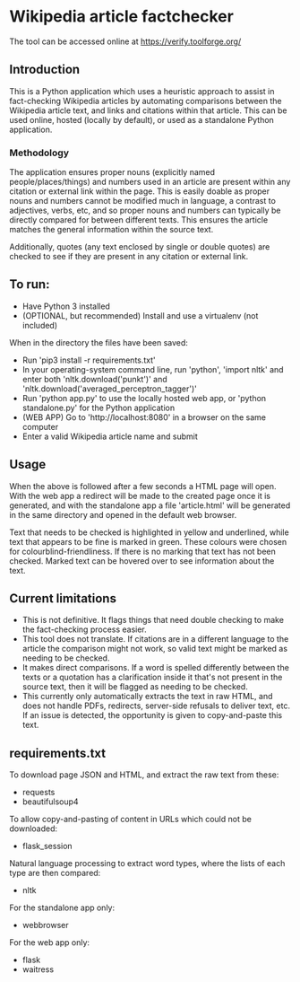 # Wikipedia article factchecker
The tool can be accessed online at https://verify.toolforge.org/

## Introduction
This is a Python application which uses a heuristic approach to assist in fact-checking Wikipedia articles by automating comparisons between the Wikipedia article text, and links and citations within that article. This can be used online, hosted (locally by default), or used as a standalone Python application.

### Methodology
The application ensures proper nouns (explicitly named people/places/things) and numbers used in an article are present within any citation or external link within the page. This is easily doable as proper nouns and numbers cannot be modified much in language, a contrast to adjectives, verbs, etc, and so proper nouns and numbers can typically be directly compared for between different texts. This ensures the article matches the general information within the source text.

Additionally, quotes (any text enclosed by single or double quotes) are checked to see if they are present in any citation or external link.

## To run:
* Have Python 3 installed
* (OPTIONAL, but recommended) Install and use a virtualenv (not included)

When in the directory the files have been saved:
* Run 'pip3 install -r requirements.txt'
* In your operating-system command line, run 'python', 'import nltk' and enter both 'nltk.download('punkt')' and 'nltk.download('averaged_perceptron_tagger')'
* Run 'python app.py' to use the locally hosted web app, or 'python standalone.py' for the Python application
* (WEB APP) Go to 'http://localhost:8080' in a browser on the same computer
* Enter a valid Wikipedia article name and submit

## Usage

When the above is followed after a few seconds a HTML page will open. With the web app a redirect will be made to the created page once it is generated, and with the standalone app a file 'article.html' will be generated in the same directory and opened in the default web browser.

Text that needs to be checked is highlighted in yellow and underlined, while text that appears to be fine is marked in green. These colours were chosen for colourblind-friendliness. If there is no marking that text has not been checked. Marked text can be hovered over to see information about the text.

## Current limitations
* This is not definitive. It flags things that need double checking to make the fact-checking process easier.
* This tool does not translate. If citations are in a different language to the article the comparison might not work, so valid text might be marked as needing to be checked.
* It makes direct comparisons. If a word is spelled differently between the texts or a quotation has a clarification inside it that's not present in the source text, then it will be flagged as needing to be checked.
* This currently only automatically extracts the text in raw HTML, and does not handle PDFs, redirects, server-side refusals to deliver text, etc. If an issue is detected, the opportunity is given to copy-and-paste this text.

## requirements.txt
To download page JSON and HTML, and extract the raw text from these:
* requests
* beautifulsoup4

To allow copy-and-pasting of content in URLs which could not be downloaded:
* flask_session

Natural language processing to extract word types, where the lists of each type are then compared:
* nltk

For the standalone app only:
* webbrowser

For the web app only:
* flask
* waitress

